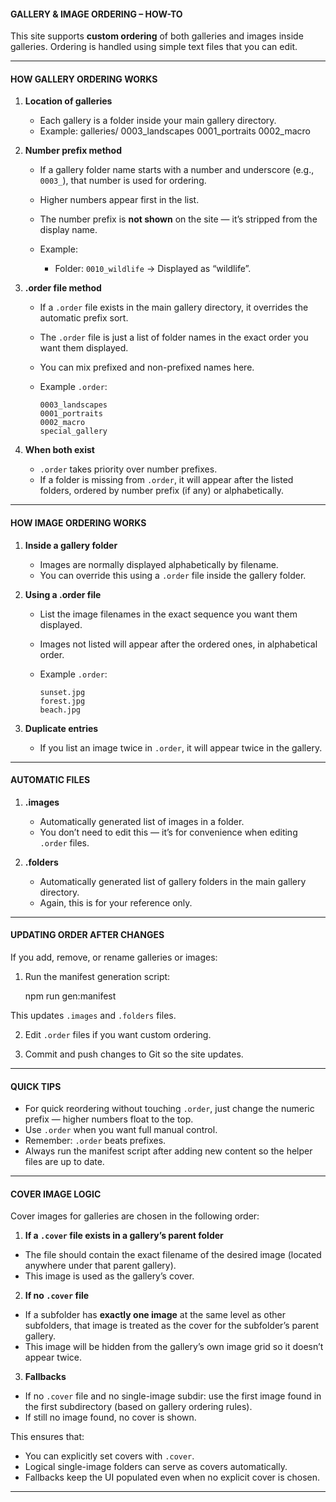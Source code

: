 #### GALLERY & IMAGE ORDERING – HOW-TO

This site supports **custom ordering** of both galleries and images inside galleries.
Ordering is handled using simple text files that you can edit.

---

#### HOW GALLERY ORDERING WORKS

1. **Location of galleries**

   - Each gallery is a folder inside your main gallery directory.
   - Example:
     galleries/
     0003_landscapes
     0001_portraits
     0002_macro

2. **Number prefix method**

   - If a gallery folder name starts with a number and underscore (e.g., `0003_`), that number is used for ordering.
   - Higher numbers appear first in the list.
   - The number prefix is **not shown** on the site — it’s stripped from the display name.
   - Example:

     - Folder: `0010_wildlife` → Displayed as “wildlife”.

3. **.order file method**

   - If a `.order` file exists in the main gallery directory, it overrides the automatic prefix sort.
   - The `.order` file is just a list of folder names in the exact order you want them displayed.
   - You can mix prefixed and non-prefixed names here.
   - Example `.order`:

     ```
     0003_landscapes
     0001_portraits
     0002_macro
     special_gallery
     ```

4. **When both exist**

   - `.order` takes priority over number prefixes.
   - If a folder is missing from `.order`, it will appear after the listed folders, ordered by number prefix (if any) or alphabetically.

---

#### HOW IMAGE ORDERING WORKS

1. **Inside a gallery folder**

   - Images are normally displayed alphabetically by filename.
   - You can override this using a `.order` file inside the gallery folder.

2. **Using a .order file**

   - List the image filenames in the exact sequence you want them displayed.
   - Images not listed will appear after the ordered ones, in alphabetical order.
   - Example `.order`:

     ```
     sunset.jpg
     forest.jpg
     beach.jpg
     ```

3. **Duplicate entries**

   - If you list an image twice in `.order`, it will appear twice in the gallery.

---

#### AUTOMATIC FILES

1. **.images**

   - Automatically generated list of images in a folder.
   - You don’t need to edit this — it’s for convenience when editing `.order` files.

2. **.folders**

   - Automatically generated list of gallery folders in the main gallery directory.
   - Again, this is for your reference only.

---

#### UPDATING ORDER AFTER CHANGES

If you add, remove, or rename galleries or images:

1. Run the manifest generation script:

   npm run gen:manifest

This updates `.images` and `.folders` files.

2. Edit `.order` files if you want custom ordering.

3. Commit and push changes to Git so the site updates.

---

#### QUICK TIPS

- For quick reordering without touching `.order`, just change the numeric prefix — higher numbers float to the top.
- Use `.order` when you want full manual control.
- Remember: `.order` beats prefixes.
- Always run the manifest script after adding new content so the helper files are up to date.

---

#### COVER IMAGE LOGIC

Cover images for galleries are chosen in the following order:

1. **If a `.cover` file exists in a gallery’s parent folder**

- The file should contain the exact filename of the desired image (located anywhere under that parent gallery).
- This image is used as the gallery’s cover.

2. **If no `.cover` file**

- If a subfolder has **exactly one image** at the same level as other subfolders, that image is treated as the cover for the subfolder’s parent gallery.
- This image will be hidden from the gallery’s own image grid so it doesn’t appear twice.

3. **Fallbacks**

- If no `.cover` file and no single-image subdir: use the first image found in the first subdirectory (based on gallery ordering rules).
- If still no image found, no cover is shown.

This ensures that:

- You can explicitly set covers with `.cover`.
- Logical single-image folders can serve as covers automatically.
- Fallbacks keep the UI populated even when no explicit cover is chosen.

---
